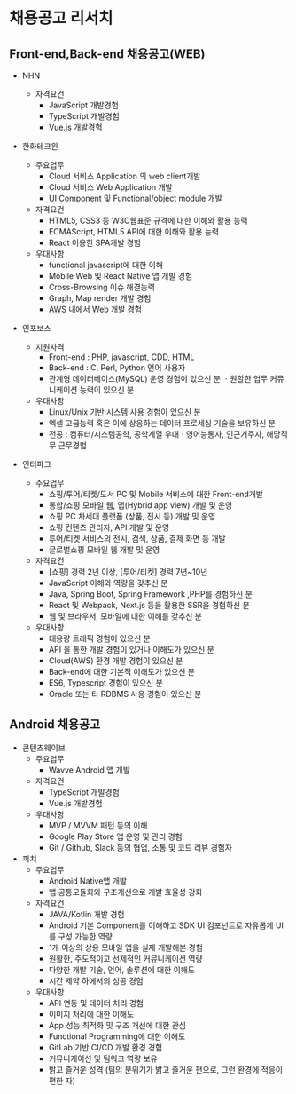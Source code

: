 # **채용공고 리서치**

## Front-end,Back-end 채용공고(WEB)

- NHN
  - 자격요건
    - JavaScript 개발경험
    - TypeScript 개발경험
    - Vue.js 개발경험		

- 한화테크윈
  - 주요업무
    - Cloud 서비스 Application 의 web client개발
    - Cloud 서비스 Web Application 개발
    - UI Component 및 Functional/object module 개발
  - 자격요건
    - HTML5, CSS3 등 W3C웹표준 규격에 대한 이해와 활용 능력
    - ECMAScript, HTML5 API에 대한 이해와 활용 능력
    - React 이용한 SPA개발 경험
  - 우대사항
    - functional javascript에 대한 이해
    - Mobile Web 및 React Native 앱 개발 경험
    - Cross-Browsing 이슈 해결능력
    - Graph, Map render 개발 경험
    - AWS 내에서 Web 개발 경험

- 인포보스
  - 지원자격
    - Front-end : PHP, javascript, CDD, HTML
    - Back-end : C, Perl, Python 언어 사용자
    - 관계형 데이터베이스(MySQL) 운영 경험이 있으신 분 ㆍ원할한 업무 커뮤니케이션 능력이 있으신 분
  - 우대사항
    - Linux/Unix 기반 시스템 사용 경험이 있으신 분
    - 엑셀 고급능력 혹은 이에 상응하는 데이터 프로세싱 기술을 보유하신 분
    - 전공 : 컴퓨터/시스템공학, 공학계열 우대ㆍ영어능통자, 인근거주자, 해당직무 근무경험
- 인터파크
  - 주요업무
    - 쇼핑/투어/티켓/도서 PC 및 Mobile 서비스에 대한 Front-end개발
    - 통합/쇼핑 모바일 웹, 앱(Hybrid app view) 개발 및 운영
    - 쇼핑 PC 차세대 플랫폼 (상품, 전시 등) 개발 및 운영
    - 쇼핑 컨텐츠 관리자, API 개발 및 운영
    - 투어/티켓 서비스의 전시, 검색, 상품, 결제 화면 등 개발
    - 글로벌쇼핑 모바일 웹 개발 및 운영
  - 자격요건
    - [쇼핑] 경력 2년 이상, [투어/티켓] 경력 7년~10년
    - JavaScript 이해와 역량을 갖추신 분
    - Java, Spring Boot, Spring Framework ,PHP를 경험하신 분
    - React 및 Webpack, Next.js 등을 활용한 SSR을 경험하신 분
    - 웹 및 브라우저, 모바일에 대한 이해를 갖추신 분
  - 우대사항
    - 대용량 트래픽 경험이 있으신 분
    - API 을 통한 개발 경험이 있거나 이해도가 있으신 분
    - Cloud(AWS) 환경 개발 경험이 있으신 분
    - Back-end에 대한 기본적 이해도가 있으신 분
    - ES6, Typescript 경험이 있으신 분
    - Oracle 또는 타 RDBMS 사용 경험이 있으신 분



## Android 채용공고

- 콘텐츠웨이브
  - 주요업무
    - Wavve Android 앱 개발
  - 자격요건
    - TypeScript 개발경험
    - Vue.js 개발경험		
  - 우대사항
    -  MVP / MVVM 패턴 등의 이해
    - Google Play Store 앱 운영 및 관리 경험
    - Git / Github, Slack 등의 협업, 소통 및 코드 리뷰 경험자
- 피치
  - 주요업무
    - Android Native앱 개발
    - 앱 공통모듈화와 구조개선으로 개발 효율성 강화
  - 자격요건
    - JAVA/Kotlin 개발 경험
    - Android 기본 Component를 이해하고 SDK UI 컴포넌트로 자유롭게 UI를 구성 가능한 역량
    - 1개 이상의 상용 모바일 앱을 실제 개발해본 경험
    - 원활한, 주도적이고 선제적인 커뮤니케이션 역량
    - 다양한 개발 기술, 언어, 솔루션에 대한 이해도
    - 시간 제약 하에서의 성공 경험
  - 우대사항
    - API 연동 및 데이터 처리 경험
    - 이미지 처리에 대한 이해도
    - App 성능 최적화 및 구조 개선에 대한 관심
    - Functional Programming에 대한 이해도
    - GitLab 기반 CI/CD 개발 환경 경험
    - 커뮤니케이션 및 팀워크 역량 보유
    - 밝고 즐거운 성격 (팀의 분위기가 밝고 즐거운 편으로, 그런 환경에 적응이 편한 자)
